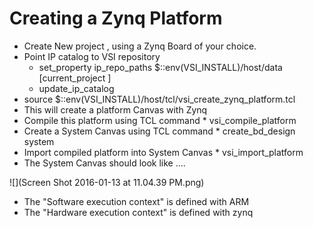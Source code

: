 # Creating a Zynq Platform

* Create New project , using a Zynq Board of your choice.
* Point IP catalog to VSI repository
    * set_property ip_repo_paths $::env(VSI_INSTALL)/host/data [current_project ]
    * update_ip_catalog
* source $::env(VSI_INSTALL)/host/tcl/vsi_create_zynq_platform.tcl
* This will create a platform Canvas with Zynq
* Compile this platform using TCL command
          * vsi_compile_platform
* Create a System Canvas using TCL command
          * create_bd_design system
* Import compiled platform into System Canvas
          * vsi_import_platform
* The System Canvas should look like ....

![](Screen Shot 2016-01-13 at 11.04.39 PM.png)
* The "Software execution context" is defined with ARM
* The "Hardware execution context" is defined with zynq



